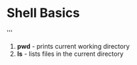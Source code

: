 # Shell Basics
'''
1. **pwd** - prints current working directory
2. **ls** - lists files in the current directory
